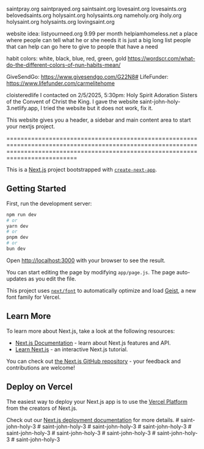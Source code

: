 saintpray.org
saintprayed.org
saintsaint.org
lovesaint.org
lovesaints.org
belovedsaints.org
holysaint.org
holysaints.org
nameholy.org
iholy.org
holysaint.org
holysaints.org
lovingsaint.org

website idea:
listyourneed.org 9.99 per month
helpiamhomeless.net a place where people can tell what he or she needs
it is just a big long list
people that can help can go here to give to people that have a need

habit colors: white, black, blue, red, green, gold
https://wordscr.com/what-do-the-different-colors-of-nun-habits-mean/

GiveSendGo: https://www.givesendgo.com/G22N8#
LifeFunder: https://www.lifefunder.com/carmelitehome

cloisteredlife
I contacted on 2/5/2025, 5:30pm: Holy Spirit Adoration Sisters of the Convent of Christ the King.
I gave the website saint-john-holy-3.netlify.app, I tried the website but it does not work, fix it.

This website gives you a header, a sidebar and main content area to start your nextjs project.

======================================================================================================================================================================================

This is a [Next.js](https://nextjs.org) project bootstrapped with [`create-next-app`](https://github.com/vercel/next.js/tree/canary/packages/create-next-app).

## Getting Started

First, run the development server:

```bash
npm run dev
# or
yarn dev
# or
pnpm dev
# or
bun dev
```

Open [http://localhost:3000](http://localhost:3000) with your browser to see the result.

You can start editing the page by modifying `app/page.js`. The page auto-updates as you edit the file.

This project uses [`next/font`](https://nextjs.org/docs/app/building-your-application/optimizing/fonts) to automatically optimize and load [Geist](https://vercel.com/font), a new font family for Vercel.

## Learn More

To learn more about Next.js, take a look at the following resources:

- [Next.js Documentation](https://nextjs.org/docs) - learn about Next.js features and API.
- [Learn Next.js](https://nextjs.org/learn) - an interactive Next.js tutorial.

You can check out [the Next.js GitHub repository](https://github.com/vercel/next.js) - your feedback and contributions are welcome!

## Deploy on Vercel

The easiest way to deploy your Next.js app is to use the [Vercel Platform](https://vercel.com/new?utm_medium=default-template&filter=next.js&utm_source=create-next-app&utm_campaign=create-next-app-readme) from the creators of Next.js.

Check out our [Next.js deployment documentation](https://nextjs.org/docs/app/building-your-application/deploying) for more details.
#   s a i n t - j o h n - h o l y - 3 
 
 #   s a i n t - j o h n - h o l y - 3 
 
 #   s a i n t - j o h n - h o l y - 3 
 
 #   s a i n t - j o h n - h o l y - 3 
 
 #   s a i n t - j o h n - h o l y - 3 
 
 #   s a i n t - j o h n - h o l y - 3 
 
 #   s a i n t - j o h n - h o l y - 3 
 
 #   s a i n t - j o h n - h o l y - 3 
 
 #   s a i n t - j o h n - h o l y - 3 
 
 
